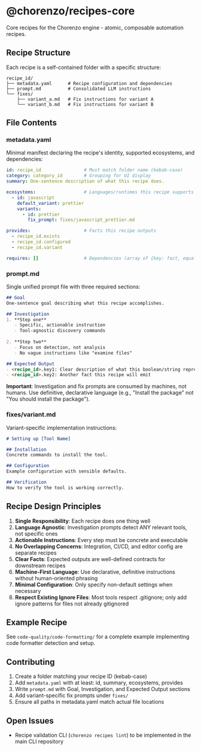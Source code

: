 # @chorenzo/recipes-core

Core recipes for the Chorenzo engine - atomic, composable automation recipes.

## Recipe Structure

Each recipe is a self-contained folder with a specific structure:

```
recipe_id/
├── metadata.yaml      # Recipe configuration and dependencies
├── prompt.md          # Consolidated LLM instructions
└── fixes/
    ├── variant_a.md   # Fix instructions for variant A
    └── variant_b.md   # Fix instructions for variant B
```

## File Contents

### metadata.yaml

Minimal manifest declaring the recipe's identity, supported ecosystems, and dependencies:

```yaml
id: recipe_id                # Must match folder name (kebab-case)
category: category_id        # Grouping for UI display
summary: One-sentence description of what this recipe does.

ecosystems:                  # Languages/runtimes this recipe supports
  - id: javascript
    default_variant: prettier
    variants:
      - id: prettier
        fix_prompt: fixes/javascript_prettier.md

provides:                    # Facts this recipe outputs
  - recipe_id.exists
  - recipe_id.configured
  - recipe_id.variant

requires: []                 # Dependencies (array of {key: fact, equals: value})
```

### prompt.md

Single unified prompt file with three required sections:

```markdown
## Goal
One-sentence goal describing what this recipe accomplishes.

## Investigation
1. **Step one**
   - Specific, actionable instruction
   - Tool-agnostic discovery commands
   
2. **Step two**
   - Focus on detection, not analysis
   - No vague instructions like "examine files"

## Expected Output
- <recipe_id>.key1: Clear description of what this boolean/string represents
- <recipe_id>.key2: Another fact this recipe will emit
```

**Important**: Investigation and fix prompts are consumed by machines, not humans. Use definitive, declarative language (e.g., "Install the package" not "You should install the package").

### fixes/variant.md

Variant-specific implementation instructions:

```markdown
# Setting up [Tool Name]

## Installation
Concrete commands to install the tool.

## Configuration
Example configuration with sensible defaults.

## Verification
How to verify the tool is working correctly.
```

## Recipe Design Principles

1. **Single Responsibility**: Each recipe does one thing well
2. **Language Agnostic**: Investigation prompts detect ANY relevant tools, not specific ones
3. **Actionable Instructions**: Every step must be concrete and executable
4. **No Overlapping Concerns**: Integration, CI/CD, and editor config are separate recipes
5. **Clear Facts**: Expected outputs are well-defined contracts for downstream recipes
6. **Machine-First Language**: Use declarative, definitive instructions without human-oriented phrasing
7. **Minimal Configuration**: Only specify non-default settings when necessary
8. **Respect Existing Ignore Files**: Most tools respect .gitignore; only add ignore patterns for files not already gitignored

## Example Recipe

See `code-quality/code-formatting/` for a complete example implementing code formatter detection and setup.

## Contributing

1. Create a folder matching your recipe ID (kebab-case)
2. Add `metadata.yaml` with at least: id, summary, ecosystems, provides
3. Write `prompt.md` with Goal, Investigation, and Expected Output sections
4. Add variant-specific fix prompts under `fixes/`
5. Ensure all paths in metadata.yaml match actual file locations

## Open Issues

- Recipe validation CLI (`chorenzo recipes lint`) to be implemented in the main CLI repository